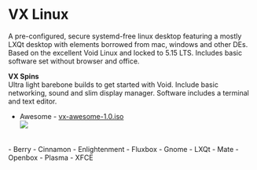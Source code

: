 # VX Linux
A pre-configured, secure systemd-free linux desktop featuring a mostly LXQt desktop with elements borrowed from mac, windows and other DEs. Based on the excellent Void Linux and locked to 5.15 LTS. Includes basic software set without browser and office.

**VX Spins**<br>
Ultra light barebone builds to get started with Void. Include basic networking, sound and slim display manager. Software includes a terminal and text editor.
<br>
- Awesome - <a href="https://github.com/dessington/vx-linux/releases/download/a1.0/vx-awesome-1.0.iso">vx-awesome-1.0.iso</a><br>
<img src="https://github.com/dessington/vx-linux/blob/main/void-awesome.jpg" stylw="width:200px"><br/>
<br>
- Berry
- Cinnamon
- Enlightenment
- Fluxbox
- Gnome
- LXQt
- Mate
- Openbox
- Plasma
- XFCE

